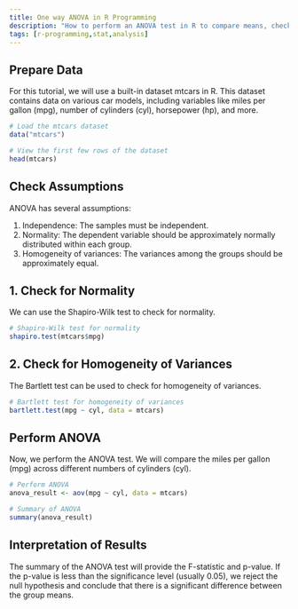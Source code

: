 ```yaml
---
title: One way ANOVA in R Programming
description: "How to perform an ANOVA test in R to compare means, check assumptions, and interpret results."
tags: [r-programming,stat,analysis]
---
```

 
## Prepare Data
For this tutorial, we will use a built-in dataset mtcars in R. This dataset contains data on various car models, including variables like miles per gallon (mpg), number of cylinders (cyl), horsepower (hp), and more.

```R
# Load the mtcars dataset
data("mtcars")

# View the first few rows of the dataset
head(mtcars)

```
## Check Assumptions

ANOVA has several assumptions:

1. Independence: The samples must be independent.
2. Normality: The dependent variable should be approximately normally distributed within each group.
3. Homogeneity of variances: The variances among the groups should be approximately equal.

## 1. Check for Normality
We can use the Shapiro-Wilk test to check for normality.

```R
# Shapiro-Wilk test for normality
shapiro.test(mtcars$mpg)
```

## 2. Check for Homogeneity of Variances
The Bartlett test can be used to check for homogeneity of variances.
```R
# Bartlett test for homogeneity of variances
bartlett.test(mpg ~ cyl, data = mtcars)
```


## Perform ANOVA
Now, we perform the ANOVA test. We will compare the miles per gallon (mpg) across different numbers of cylinders (cyl).

```R 
# Perform ANOVA
anova_result <- aov(mpg ~ cyl, data = mtcars)

# Summary of ANOVA
summary(anova_result)

```

## Interpretation of Results
The summary of the ANOVA test will provide the F-statistic and p-value. If the p-value is less than the significance level (usually 0.05), we reject the null hypothesis and conclude that there is a significant difference between the group means.


